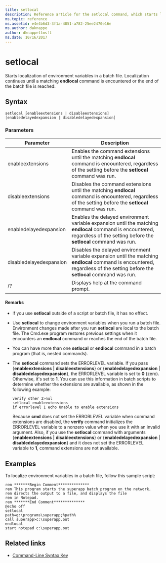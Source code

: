 ```yaml
---
title: setlocal
description: Reference article for the setlocal command, which starts localization of environment variables in a batch file.
ms.topic: reference
ms.assetid: e4e4b6d3-3f1a-4851-a782-25ee2470e16e
ms.author: daknappe
author: dknappettmsft
ms.date: 10/16/2017
---
```


# setlocal

Starts localization of environment variables in a batch file. Localization continues until a matching **endlocal** command is encountered or the end of the batch file is reached.

## Syntax

```
setlocal [enableextensions | disableextensions] [enabledelayedexpansion | disabledelayedexpansion]
```

### Parameters

| Parameter | Description |
|--|--|
| enableextensions | Enables the command extensions until the matching **endlocal** command is encountered, regardless of the setting before the **setlocal** command was run. |
| disableextensions | Disables the command extensions until the matching **endlocal** command is encountered, regardless of the setting before the **setlocal** command was run. |
| enabledelayedexpansion | Enables the delayed environment variable expansion until the matching **endlocal** command is encountered, regardless of the setting before the **setlocal** command was run. |
| disabledelayedexpansion | Disables the delayed environment variable expansion until the matching **endlocal** command is encountered, regardless of the setting before the **setlocal** command was run. |
| /? | Displays help at the command prompt. |

#### Remarks

- If you use **setlocal** outside of a script or batch file, it has no effect.

- Use **setlocal** to change environment variables when you run a batch file. Environment changes made after you run **setlocal** are local to the batch file. The Cmd.exe program restores previous settings when it encounters an **endlocal** command or reaches the end of the batch file.

- You can have more than one **setlocal** or **endlocal** command in a batch program (that is, nested commands).

- The **setlocal** command sets the ERRORLEVEL variable. If you pass {**enableextensions** | **disableextensions**} or {**enabledelayedexpansion** | **disabledelayedexpansion**}, the ERRORLEVEL variable is set to **0** (zero). Otherwise, it's set to **1**. You can use this information in batch scripts to determine whether the extensions are available, as shown in the following example:

    ```
    verify other 2>nul
    setlocal enableextensions
    if errorlevel 1 echo Unable to enable extensions
    ```

    Because **cmd** does not set the ERRORLEVEL variable when command extensions are disabled, the **verify** command initializes the ERRORLEVEL variable to a nonzero value when you use it with an invalid argument. Also, if you use the **setlocal** command with arguments {**enableextensions** | **disableextensions**} or {**enabledelayedexpansion** | **disabledelayedexpansion**} and it does not set the ERRORLEVEL variable to **1**, command extensions are not available.

## Examples

To localize environment variables in a batch file, follow this sample script:

```
rem *******Begin Comment**************
rem This program starts the superapp batch program on the network,
rem directs the output to a file, and displays the file
rem in Notepad.
rem *******End Comment**************
@echo off
setlocal
path=g:\programs\superapp;%path%
call superapp>c:\superapp.out
endlocal
start notepad c:\superapp.out
```

## Related links

- [Command-Line Syntax Key](command-line-syntax-key.md)
